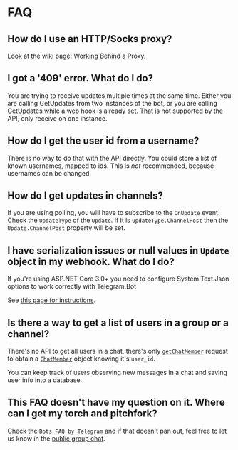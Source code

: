 # FAQ

## How do I use an HTTP/Socks proxy?

Look at the wiki page: [Working Behind a Proxy](4/proxy.md).

## I got a '409' error. What do I do?

You are trying to receive updates multiple times at the same time. Either you are calling GetUpdates from two instances of the bot, or you are calling GetUpdates while a web hook is already set. That is not supported by the API, only receive on one instance.

## How do I get the user id from a username?

There is no way to do that with the API directly.
You could store a list of known usernames, mapped to ids.
This is *not* recommended, because usernames can be changed.

## How do I get updates in channels?

If you are using polling, you will have to subscribe to the `OnUpdate` event.
Check the `UpdateType` of the `Update`. If it is `UpdateType.ChannelPost` then the `Update.ChannelPost` property will be set.

## I have serialization issues or null values in `Update` object in my webhook. What do I do?

If you're using ASP.NET Core 3.0+ you need to configure System.Text.Json options to work correctly with Telegram.Bot

See [this page for instructions](Migration-Guide-to-Version-21.x.md#webhooks-with-systemtextjson).

## Is there a way to get a list of users in a group or a channel?

There's no API to get all users in a chat, there's only [`getChatMember`](https://core.telegram.org/bots/api#getchatmember) request to obtain a
[`ChatMember`](https://core.telegram.org/bots/api#chatmember) object knowing it's `user_id`.

You can keep track of users observing new messages in a chat and saving user info into a database.

## This FAQ doesn't have my question on it. Where can I get my torch and pitchfork?

Check the [`Bots FAQ by Telegram`] and if that doesn't pan out, feel free to let us know in the [public group chat].

[`Bots FAQ by Telegram`]: https://core.telegram.org/bots/faq
[Public Group Chat]: https://t.me/joinchat/B35YY0QbLfd034CFnvCtCA
